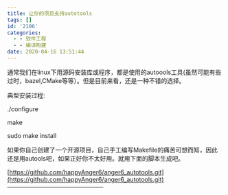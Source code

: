 ```yaml
---
title: 让你的项目支持autotools
tags: []
id: '2106'
categories:
  - - 软件工程
  - - 编译构建
date: 2020-04-16 13:51:44
---
```


通常我们在linux下用源码安装库或程序，都是使用的autoools工具(虽然可能有些过时，bazel,CMake等等）。但是目前来看，还是一种不错的选择。

典型安装过程:

./configure

make

sudo make install

如果你自己创建了一个开源项目，自己手工编写Makefile的痛苦可想而知，因此还是用autools吧，如果正好你不太好用。就用下面的脚本生成吧。

[https://github.com/happyAnger6/anger6_autotools.git](https://github.com/happyAnger6/anger6_autotools.git)  
————————————————